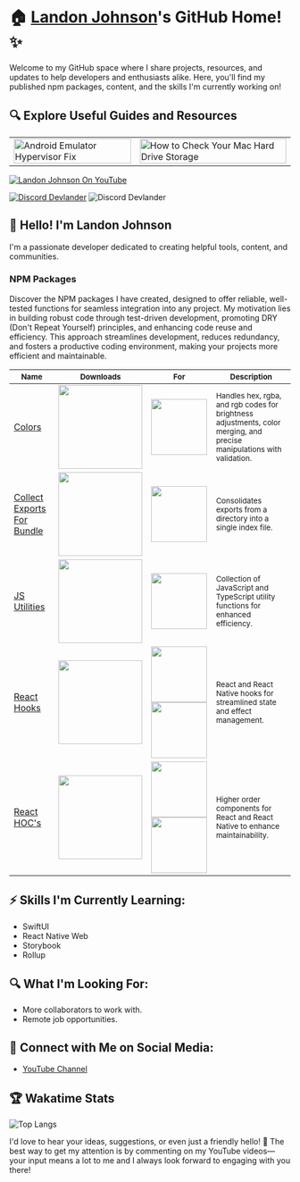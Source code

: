 # 🏠 [Landon Johnson](https://www.linkedin.com/in/landonwjohnson/)'s GitHub Home! ✨

Welcome to my GitHub space where I share projects, resources, and updates to help developers and enthusiasts alike. Here, you'll find my published npm packages, content, and the skills I'm currently working on!

## 🔍 Explore Useful Guides and Resources

<table>
  <tr>
    <td>
      <a href="https://bit.ly/how-to-fix-android-emulator-hyper-visor" target="_blank">
        <img width="100%" src="https://res.cloudinary.com/landonwebdev/image/upload/v1707770149/thumbnails/android-emulator-hypervisor-fix.png" alt="Android Emulator Hypervisor Fix" />
      </a>
    </td>
    <td>
      <a href="https://bit.ly/how-to-check-your-mac-harddrive-storage" target="_blank">
        <img width="100%" src="https://res.cloudinary.com/landonwebdev/image/upload/v1707770149/thumbnails/how-to-check-your-mac-harddrive-storage.png" alt="How to Check Your Mac Hard Drive Storage" />
      </a>
    </td>
  </tr>
</table>


<a href="https://bit.ly/landonwjohnson-on-youtube" target="_parent"><img src="https://img.shields.io/youtube/channel/views/UCSL8U9S-SurzEYi0eHpXkTg" alt="Landon Johnson On YouTube" style="max-width: 100%;" /></a>

<a href="https://bit.ly/devlander-discord-invite" target="_parent"><img alt="Discord Devlander" src="https://img.shields.io/badge/Discord-Devlander-%235865F2" /></a>
  <img alt="Discord Devlander" src="https://wakatime.com/badge/user/bd50b6c5-e0ca-4937-83b3-ab2d13adbc73.svg" />


## 👋 Hello! I'm Landon Johnson

I'm a passionate developer dedicated to creating helpful tools, content, and communities. 

### NPM Packages
Discover the NPM packages I have created, designed to offer reliable, well-tested functions for seamless integration into any project. My motivation lies in building robust code through test-driven development, promoting DRY (Don't Repeat Yourself) principles, and enhancing code reuse and efficiency. This approach streamlines development, reduces redundancy, and fosters a productive coding environment, making your projects more efficient and maintainable.

| <sub> Name </sub>                                                   | <sub> Downloads </sub>                                                                                           | <sub> For </sub>                                                                                                          | <sub> Description    </sub>                                                                                                                   |
|--------------------------------------------------------|-----------------------------------------------------------------------------------------------------|------------------------------------------------------------------------------------------------------------------------------------------|----------------------------------------------------------------------------------------------------------------------------------|
| [Colors](https://bit.ly/colors-javascript-package)    | <img src="https://img.shields.io/npm/dm/@devlander/colors.svg" style="width: 150px;">                            | <img src="https://img.shields.io/badge/javascript-d5b931" style="width: 100px;">                                                                            | <sub>Handles hex, rgba, and rgb codes for brightness adjustments, color merging, and precise manipulations with validation.</sub>       |
| [Collect Exports For Bundle](https://bit.ly/collect-exports-for-bundle) | <img src="https://img.shields.io/npm/dm/@devlander/collect-exports-for-bundle.svg" style="width: 150px;">           | <img src="https://img.shields.io/badge/JSProjects-d5b931" style="width: 100px;">                                                                            | <sub>Consolidates exports from a directory into a single index file.</sub>                                     |
| [JS Utilities](https://bit.ly/3PnEnJE)     | <img src="https://img.shields.io/npm/dm/@devlander/utils.svg" style="width: 150px;">                               | <img src="https://img.shields.io/badge/JSProjects-d5b931" style="width: 100px;">                                                                           | <sub>Collection of JavaScript and TypeScript utility functions for enhanced efficiency.</sub>                               |
| [React Hooks](https://bit.ly/3Pn4QH3)       | <img src="https://img.shields.io/npm/dm/@devlander/hooks.svg" style="width: 150px;">                     | <img src="https://img.shields.io/badge/react-8A2BE2" style="width: 100px;"> <br> <img src="https://img.shields.io/badge/reactnative-357da1" style="width: 100px;">              | <sub>React and React Native hooks for streamlined state and effect management.</sub>                                                                 |
|[React HOC's](https://bit.ly/devlander-higher-order-components-github) | <img src="https://img.shields.io/npm/dm/@devlander/higher-order-components.svg" style="width: 150px;">                                | <img src="https://img.shields.io/badge/react-8A2BE2" style="width: 100px;"> <br> <img src="https://img.shields.io/badge/reactnative-357da1" style="width: 100px;">               | <sub>Higher order components for React and React Native to enhance maintainability.</sub>                                                                             |

## ⚡ Skills I'm Currently Learning:

- SwiftUI
- React Native Web
- Storybook
- Rollup

## 🔍 What I'm Looking For:

- More collaborators to work with.
- Remote job opportunities.

## 📢 Connect with Me on Social Media:

- [YouTube Channel](https://bit.ly/47otldB)

## 🏆 Wakatime Stats

![Top Langs](https://github-readme-stats.vercel.app/api/top-langs/?username=landonwjohnson&layout=compact)

I'd love to hear your ideas, suggestions, or even just a friendly hello! 🚀 The best way to get my attention is by commenting on my YouTube videos—your input means a lot to me and I always look forward to engaging with you there!
